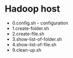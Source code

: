 # Hadoop host

* 0.config.sh - configuration
* 1.create-folder.sh
* 2.create-file.sh
* 3.show-list-of-folder.sh
* 4.show-list-of-file.sh
* 9.clean-up.sh 